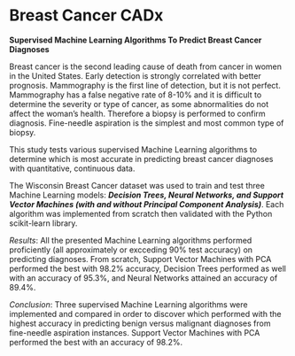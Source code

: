 # Breast Cancer CADx
**Supervised Machine Learning Algorithms To Predict Breast Cancer Diagnoses**

Breast cancer is the second leading cause of death from cancer in women in the United States. Early detection is strongly correlated with better prognosis. Mammography is the first line of detection, but it is not perfect. Mammography has a false negative rate of 8-10% and it is difficult to determine the severity or type of cancer, as some abnormalities do not affect the woman’s health. Therefore a biopsy is performed to confirm diagnosis. Fine-needle aspiration is the simplest and most common type of biopsy.

This study tests various supervised Machine Learning algorithms to determine which is most accurate in predicting breast cancer diagnoses with quantitative, continuous data.

The Wisconsin Breast Cancer dataset was used to train and test three Machine Learning models: ***Decision Trees, Neural Networks, and Support Vector Machines (with and without Principal Component Analysis)***. Each algorithm was implemented from scratch then validated with the Python scikit-learn library.

*Results*: All the presented Machine Learning algorithms performed proficiently (all approximately or excceding 90% test accuracy) on predicting diagnoses. From scratch, Support Vector Machines with PCA performed the best with 98.2% accuracy, Decision Trees performed as well with an accuracy of 95.3%, and Neural Networks attained an accuracy of 89.4%.

*Conclusion*: Three supervised Machine Learning algorithms were implemented and compared in order to discover which performed with the highest accuracy in predicting benign versus malignant diagnoses from ​fine-needle aspiration instances. Support Vector Machines with PCA performed the best with an accuracy of 98.2%.
